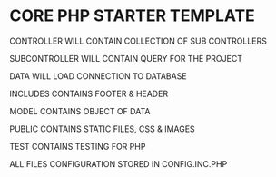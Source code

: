 # CORE PHP STARTER TEMPLATE

CONTROLLER WILL CONTAIN COLLECTION OF SUB CONTROLLERS

SUBCONTROLLER WILL CONTAIN QUERY FOR THE PROJECT

DATA WILL LOAD CONNECTION TO DATABASE

INCLUDES CONTAINS FOOTER & HEADER

MODEL CONTAINS OBJECT OF DATA

PUBLIC CONTAINS STATIC FILES, CSS & IMAGES

TEST CONTAINS TESTING FOR PHP

ALL FILES CONFIGURATION STORED IN CONFIG.INC.PHP
